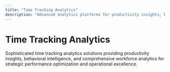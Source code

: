 ```yaml
---
title: "Time Tracking Analytics"
description: "Advanced analytics platforms for productivity insights, behavioral analysis, and comprehensive workforce intelligence"
---
```


# Time Tracking Analytics

Sophisticated time tracking analytics solutions providing productivity insights, behavioral intelligence, and comprehensive workforce analytics for strategic performance optimization and operational excellence.